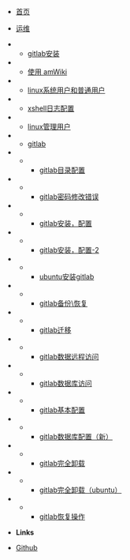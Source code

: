 - [首页](/home)
- [运维](/center)
- - [gitlab安装](/subdocs/home)
- - [使用 amWiki](/subdocs/home2)
- - [linux系统用户和普通用户](/maintance/linux_user)
- - [xshell日志配置](/maintance/xshell_log)
- - [linux管理用户](/maintance/appuser)
- - [gitlab](/)
- - - [gitlab目录配置](/maintance/gitlabdir)
- - - [gitlab密码修改错误](/maintance/gitlab_passwderror)
- - - [gitlab安装，配置](/maintance/gitlab_install)
- - - [gitlab安装，配置-2](/maintance/gitlab_install2)
- - - [ubuntu安装gitlab](/maintance/gitlab_ubuntu)
- - - [gitlab备份\恢复](/maintance/gitlab_backup&restore)
- - - [gitlab迁移](/maintance/gitlab_migration)
- - - [gitlab数据远程访问](/maintance/gitlab_postgresql)
- - - [gitlab数据库访问](/maintance/gitlab_postgresql2)
- - - [gitlab基本配置](/maintance/gitlab_configure)
- - - [gitlab数据库配置（新）](/maintance/gitlab_postgresql3)
- - - [gitlab完全卸载](/maintance/gitlab_uninstall)
- - - [gitlab完全卸载（ubuntu）](/maintance/gitlab_uninstall_ubuntu)
- - - [gitlab恢复操作](/maintance/gitlab_restore)


- **Links**
- [Github](https://github.com/jijiajia19)
